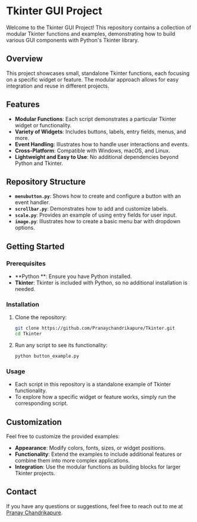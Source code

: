 # Tkinter GUI Project

Welcome to the Tkinter GUI Project! This repository contains a collection of modular Tkinter functions and examples, demonstrating how to build various GUI components with Python's Tkinter library.

## Overview

This project showcases small, standalone Tkinter functions, each focusing on a specific widget or feature. The modular approach allows for easy integration and reuse in different projects.

## Features

- **Modular Functions**: Each script demonstrates a particular Tkinter widget or functionality.
- **Variety of Widgets**: Includes buttons, labels, entry fields, menus, and more.
- **Event Handling**: Illustrates how to handle user interactions and events.
- **Cross-Platform**: Compatible with Windows, macOS, and Linux.
- **Lightweight and Easy to Use**: No additional dependencies beyond Python and Tkinter.

## Repository Structure

- **`menubutton.py`**: Shows how to create and configure a button with an event handler.
- **`scrollbar.py`**: Demonstrates how to add and customize labels.
- **`scale.py`**: Provides an example of using entry fields for user input.
- **`image.py`**: Illustrates how to create a basic menu bar with dropdown options.

## Getting Started

### Prerequisites

- **Python **: Ensure you have Python installed.
- **Tkinter**: Tkinter is included with Python, so no additional installation is needed.

### Installation

1. Clone the repository:
    ```bash
    git clone https://github.com/Pranaychandrikapure/Tkinter.git
    cd Tkinter
    ```

2. Run any script to see its functionality:
    ```bash
    python button_example.py
    ```

### Usage

- Each script in this repository is a standalone example of Tkinter functionality.
- To explore how a specific widget or feature works, simply run the corresponding script.

## Customization

Feel free to customize the provided examples:

- **Appearance**: Modify colors, fonts, sizes, or widget positions.
- **Functionality**: Extend the examples to include additional features or combine them into more complex applications.
- **Integration**: Use the modular functions as building blocks for larger Tkinter projects.


## Contact

If you have any questions or suggestions, feel free to reach out to me at [Pranay Chandrikapure](https://github.com/Pranaychandrikapure).
